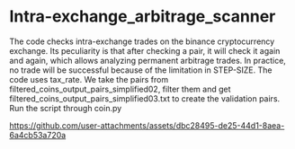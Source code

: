 # Intra-exchange_arbitrage_scanner
The code checks intra-exchange trades on the binance cryptocurrency exchange. Its peculiarity is that after checking a pair, it will check it again and again, which allows analyzing permanent arbitrage trades. 
In practice, no trade will be successful because of the limitation in STEP-SIZE. The code uses tax_rate. We take the pairs from filtered_coins_output_pairs_simplified02, filter them and get filtered_coins_output_pairs_simplified03.txt to create the validation pairs. Run the script through coin.py


https://github.com/user-attachments/assets/dbc28495-de25-44d1-8aea-6a4cb53a720a
